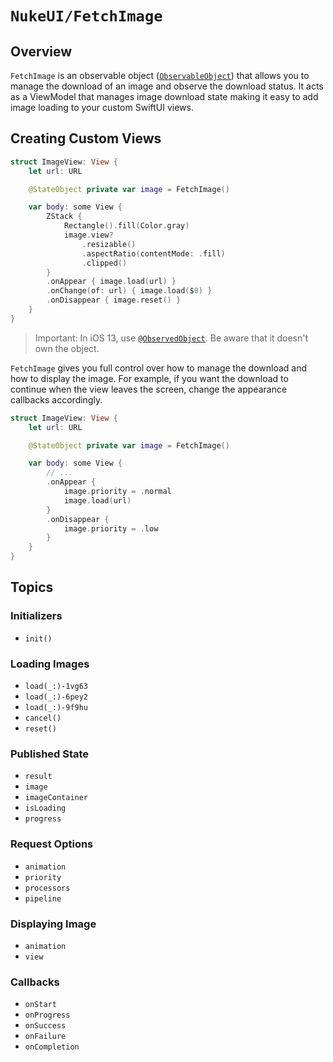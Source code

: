 # ``NukeUI/FetchImage``

## Overview

``FetchImage`` is an observable object ([`ObservableObject`](https://developer.apple.com/documentation/combine/observableobject)) that allows you to manage the download of an image and observe the download status. It acts as a ViewModel that manages image download state making it easy to add image loading to your custom SwiftUI views.

## Creating Custom Views

```swift
struct ImageView: View {
    let url: URL

    @StateObject private var image = FetchImage()

    var body: some View {
        ZStack {
            Rectangle().fill(Color.gray)
            image.view?
                .resizable()
                .aspectRatio(contentMode: .fill)
                .clipped()
        }
        .onAppear { image.load(url) }
        .onChange(of: url) { image.load($0) }
        .onDisappear { image.reset() }
    }
}
```

> Important: In iOS 13, use [`@ObservedObject`](https://developer.apple.com/documentation/swiftui/observedobject). Be aware that it doesn't own the object.

``FetchImage`` gives you full control over how to manage the download and how to display the image. For example, if you want the download to continue when the view leaves the screen, change the appearance callbacks accordingly.

```swift
struct ImageView: View {
    let url: URL

    @StateObject private var image = FetchImage()

    var body: some View {
        // ...
        .onAppear {
            image.priority = .normal
            image.load(url)
        }
        .onDisappear {
            image.priority = .low
        }
    }
}
```

## Topics

### Initializers

- ``init()``

### Loading Images

- ``load(_:)-1vg63``
- ``load(_:)-6pey2``
- ``load(_:)-9f9hu``
- ``cancel()``
- ``reset()``

### Published State

- ``result``
- ``image``
- ``imageContainer``
- ``isLoading``
- ``progress``

### Request Options

- ``animation``
- ``priority``
- ``processors``
- ``pipeline``

### Displaying Image

- ``animation``
- ``view``

### Callbacks

- ``onStart``
- ``onProgress``
- ``onSuccess``
- ``onFailure``
- ``onCompletion``
